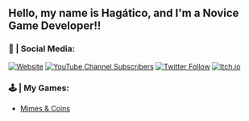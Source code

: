 ## Hello, my name is Hagático, and I'm a Novice Game Developer!!

### 👥 | Social Media:

[![Website](https://img.shields.io/website?down_message=OFF&label=Website&style=for-the-badge&up_message=ON&url=https%3A%2F%2Fsites.google.com%2Fview%2Fhagaticogames%2Fhome)]( https://sites.google.com/view/hagaticogames/home)
[![YouTube Channel Subscribers](https://img.shields.io/youtube/channel/subscribers/UCEUakD9m9T_xQlpfjNaZkWg?label=Youtube&logo=Youtube&logoColor=red&style=for-the-badge)](https://www.youtube.com/channel/UCEUakD9m9T_xQlpfjNaZkWg?sub_confirmation=1)
[![Twitter Follow](https://img.shields.io/twitter/follow/Hagatico?color=1DA1F2&logo=Twitter&style=for-the-badge)](https://twitter.com/intent/follow?original_referer=https%3A%2F%2Fgithub.com%2FcodeSTACKr&screen_name=Hagatico)
[![Itch.io](https://img.shields.io/badge/Itch.io-%F0%9F%8E%AE-fb5b5b?style=for-the-badge)](https://hagatico.itch.io/)

### 🕹️ | My Games:

- [Mimes & Coins](https://hagatico.itch.io/mimes-and-coins)

[itchio]: https://hagatico.itch.io/
